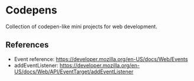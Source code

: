 # Codepens

Collection of codepen-like mini projects for web development.

## References

- Event reference: https://developer.mozilla.org/en-US/docs/Web/Events
- addEventListener: https://developer.mozilla.org/en-US/docs/Web/API/EventTarget/addEventListener
